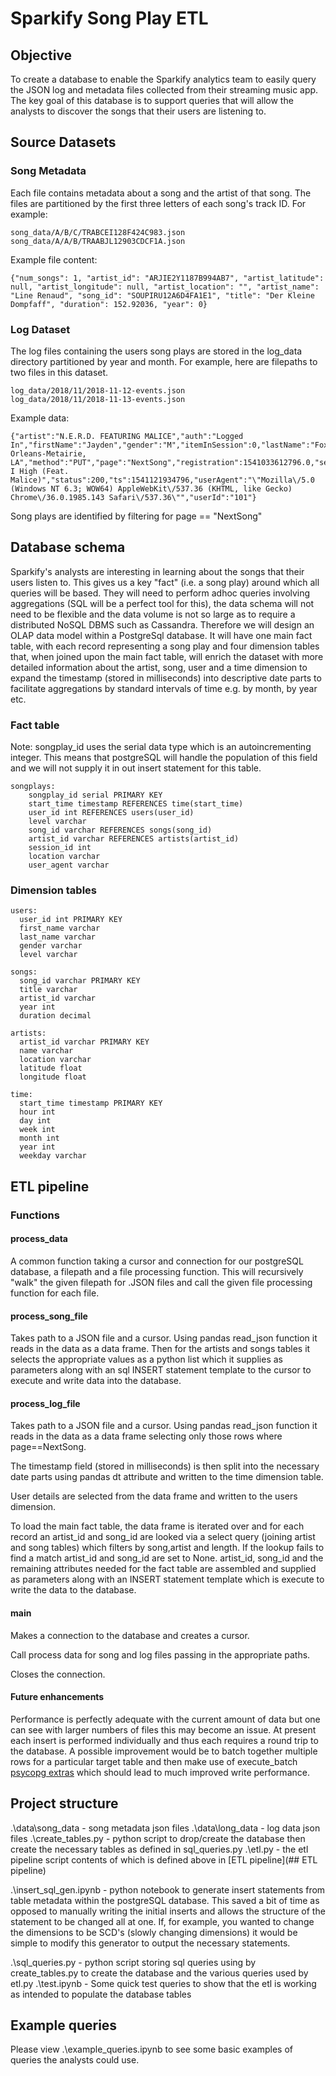 # Sparkify Song Play ETL

## Objective

To create a database to enable the Sparkify analytics team to easily query the JSON log and metadata files collected from their streaming music app. The key goal of this database is to support queries that will allow the analysts to discover the songs that their users are listening to.

## Source Datasets

### Song Metadata

Each file contains metadata about a song and the artist of that song. The files are partitioned by the first three letters of each song's track ID. For example:

```
song_data/A/B/C/TRABCEI128F424C983.json
song_data/A/A/B/TRAABJL12903CDCF1A.json
```

Example file content:

```
{"num_songs": 1, "artist_id": "ARJIE2Y1187B994AB7", "artist_latitude": null, "artist_longitude": null, "artist_location": "", "artist_name": "Line Renaud", "song_id": "SOUPIRU12A6D4FA1E1", "title": "Der Kleine Dompfaff", "duration": 152.92036, "year": 0}
```

### Log Dataset

The log files containing the users song plays are stored in the log_data directory partitioned by year and month. For example, here are filepaths to two files in this dataset.

```
log_data/2018/11/2018-11-12-events.json
log_data/2018/11/2018-11-13-events.json
```

Example data:

```
{"artist":"N.E.R.D. FEATURING MALICE","auth":"Logged In","firstName":"Jayden","gender":"M","itemInSession":0,"lastName":"Fox","length":288.9922,"level":"free","location":"New Orleans-Metairie, LA","method":"PUT","page":"NextSong","registration":1541033612796.0,"sessionId":184,"song":"Am I High (Feat. Malice)","status":200,"ts":1541121934796,"userAgent":"\"Mozilla\/5.0 (Windows NT 6.3; WOW64) AppleWebKit\/537.36 (KHTML, like Gecko) Chrome\/36.0.1985.143 Safari\/537.36\"","userId":"101"}
```

Song plays are identified by filtering for page == "NextSong"


## Database schema

Sparkify's analysts are interesting in learning about the songs that their users listen to. This gives us a key "fact" (i.e. a song play) around which all queries will be based. They will need to perform adhoc queries involving aggregations (SQL will be a perfect tool for this), the data schema will not need to be flexible and the data volume is not so large as to require a distributed NoSQL DBMS such as Cassandra. Therefore we will design an OLAP data model within a PostgreSql database. It will have one main
fact table, with each record representing a song play and four dimension tables that, when joined upon the main fact table, will enrich the dataset with more detailed information about the artist, song, user and a time dimension to expand the timestamp (stored in milliseconds) into descriptive date parts to facilitate aggregations by standard intervals of time e.g. by month, by year etc.

### Fact table
Note: songplay_id uses the serial data type which is an autoincrementing integer. This means that postgreSQL will handle the population of this
field and we will not supply it in out insert statement for this table.
```
songplays:
    songplay_id serial PRIMARY KEY
    start_time timestamp REFERENCES time(start_time)
    user_id int REFERENCES users(user_id)
    level varchar
    song_id varchar REFERENCES songs(song_id)
    artist_id varchar REFERENCES artists(artist_id)
    session_id int
    location varchar
    user_agent varchar
```    
### Dimension tables
```
users:
  user_id int PRIMARY KEY
  first_name varchar
  last_name varchar
  gender varchar
  level varchar
  
songs:
  song_id varchar PRIMARY KEY
  title varchar
  artist_id varchar
  year int
  duration decimal
  
artists:
  artist_id varchar PRIMARY KEY
  name varchar
  location varchar
  latitude float
  longitude float

time:
  start_time timestamp PRIMARY KEY
  hour int
  day int
  week int
  month int
  year int
  weekday varchar
```  
  
## ETL pipeline

### Functions

#### process_data

A common function taking a cursor and connection for our postgreSQL database, a filepath and a file processing function. This will recursively "walk"
the given filepath for .JSON files and call the given file processing function for each file.

#### process_song_file

Takes path to a JSON file and a cursor. Using pandas read_json function it reads in the data as a data frame. Then for the artists and songs tables it selects the appropriate values as a python list which it supplies as parameters along with an sql INSERT statement template to the cursor to execute and write data into the database.

#### process_log_file

Takes path to a JSON file and a cursor. Using pandas read_json function it reads in the data as a data frame selecting only those rows where page==NextSong. 

The timestamp field (stored in milliseconds) is then split into the necessary date parts using pandas dt attribute and written to the time dimension table. 

User details are selected from the data frame and written to the users dimension. 

To load the main fact table, the data frame is iterated over and for each record an artist_id and song_id are looked via a select query (joining artist and song tables) which filters by song,artist and length. If the lookup fails to find a match artist_id and song_id are set to None. artist_id, song_id and the remaining attributes needed for the fact table are assembled and supplied as parameters along with an INSERT statement template which is execute to write the data to the database.

#### main
Makes a connection to the database and creates a cursor. 

Call process data for song and log files passing in the appropriate paths.

Closes the connection.

#### Future enhancements
Performance is perfectly adequate with the current amount of data but one can see with larger numbers of files this may become an issue. At present each insert is performed individually and thus each requires a round trip to the database. A possible improvement would be to batch together multiple rows for a particular target table and then make use of execute_batch [psycopg extras](http://initd.org/psycopg/docs/extras.html) which should lead to much improved write performance.


## Project structure

.\data\song_data - song metadata json files
.\data\long_data - log data json files
.\create_tables.py - python script to drop/create the database then create the necessary tables as defined in sql_queries.py
.\etl.py - the etl pipeline script contents of which is defined above in [ETL pipeline](## ETL pipeline)

.\insert_sql_gen.ipynb - python notebook to generate insert statements from table metadata within the postgreSQL database. This saved a bit of time as opposed to manually writing the initial inserts and allows the structure of the statement to be changed all at one. If, for example, you wanted to change the dimensions to be SCD's (slowly changing dimensions) it would be simple to modify this generator to output the necessary statements.

.\sql_queries.py - python script storing sql queries using by create_tables.py to create the database and the various queries used by etl.py
.\test.ipynb - Some quick test queries to show that the etl is working as intended to populate the database tables

## Example queries
Please view .\example_queries.ipynb to see some basic examples of queries the analysts could use.
